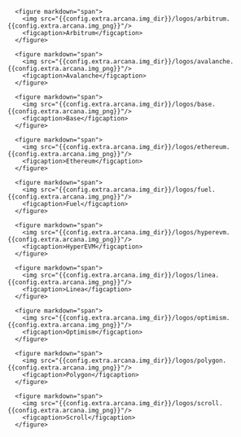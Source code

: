 <!---
* Arbitrum
* Avalanche
* Base
* Ethereum
* Fuel
* HyperEVM
* Linea
* Optimism
* Polygon
* Scroll
--->

<div class="img-grid-cards">

      <figure markdown="span">
        <img src="{{config.extra.arcana.img_dir}}/logos/arbitrum.{{config.extra.arcana.img_png}}"/>
        <figcaption>Arbitrum</figcaption>
      </figure>

      <figure markdown="span">
        <img src="{{config.extra.arcana.img_dir}}/logos/avalanche.{{config.extra.arcana.img_png}}"/>
        <figcaption>Avalanche</figcaption>
      </figure>

      <figure markdown="span">
        <img src="{{config.extra.arcana.img_dir}}/logos/base.{{config.extra.arcana.img_png}}"/>
        <figcaption>Base</figcaption>
      </figure>
      
      <figure markdown="span">
        <img src="{{config.extra.arcana.img_dir}}/logos/ethereum.{{config.extra.arcana.img_png}}"/>
        <figcaption>Ethereum</figcaption>
      </figure>
      
      <figure markdown="span">
        <img src="{{config.extra.arcana.img_dir}}/logos/fuel.{{config.extra.arcana.img_png}}"/>
        <figcaption>Fuel</figcaption>
      </figure>
            
      <figure markdown="span">
        <img src="{{config.extra.arcana.img_dir}}/logos/hyperevm.{{config.extra.arcana.img_png}}"/>
        <figcaption>HyperEVM</figcaption>
      </figure>
      
      <figure markdown="span">
        <img src="{{config.extra.arcana.img_dir}}/logos/linea.{{config.extra.arcana.img_png}}"/>
        <figcaption>Linea</figcaption>
      </figure>
      
      <figure markdown="span">
        <img src="{{config.extra.arcana.img_dir}}/logos/optimism.{{config.extra.arcana.img_png}}"/>
        <figcaption>Optimism</figcaption>
      </figure>
      
      <figure markdown="span">
        <img src="{{config.extra.arcana.img_dir}}/logos/polygon.{{config.extra.arcana.img_png}}"/>
        <figcaption>Polygon</figcaption>
      </figure>
      
      <figure markdown="span">
        <img src="{{config.extra.arcana.img_dir}}/logos/scroll.{{config.extra.arcana.img_png}}"/>
        <figcaption>Scroll</figcaption>
      </figure>

</div>